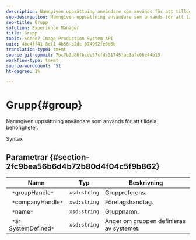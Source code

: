 ```yaml
---
description: Namngiven uppsättning användare som används för att tilldela behörigheter.
seo-description: Namngiven uppsättning användare som används för att tilldela behörigheter.
seo-title: Grupp
solution: Experience Manager
title: Grupp
topic: Scene7 Image Production System API
uuid: 4be4ff41-8ef1-4b56-b2dc-074992fe0d6b
translation-type: tm+mt
source-git-commit: 7bc7b3a86fbcdc57cfdc31745fae3afc06e44b15
workflow-type: tm+mt
source-wordcount: '51'
ht-degree: 1%

---
```



# Grupp{#group}

Namngiven uppsättning användare som används för att tilldela behörigheter.

Syntax

## Parametrar {#section-2fc9bea56b6d4b72b80d4f04c5f9b862}

| Namn | Typ | Beskrivning |
|---|---|---|
| ` *`groupHandle`*` | `xsd:string` | Gruppreferens. |
| ` *`companyHandle`*` | `xsd:string` | Företagshandtag. |
| ` *`name`*` | `xsd:string` | Gruppnamn. |
| ` *`är SystemDefined`*` | `xsd:string` | Anger om gruppen definieras av systemet. |

